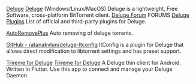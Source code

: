 
[Deluge](https://www.deluge-torrent.org/)
[Deluge](https://dev.deluge-torrent.org/wiki/Download)
(Windows/Linux/MacOS)
Deluge is a lightweight, Free Software, cross-platform BitTorrent client.
[Deluge Forum](https://forum.deluge-torrent.org/)
FORUMS
[Deluge Plugins](https://dev.deluge-torrent.org/wiki/Plugins)
List of official and third-party plugins for Deluge.

[AutoRemovePlus](https://github.com/omaralvarez/deluge-autoremoveplus)
Auto removing of deluge torrents.

[GitHub - ratanakvlun/deluge-ltconfig](https://github.com/ratanakvlun/deluge-ltconfig)
ltConfig is a plugin for Deluge that allows direct modification to libtorrent settings and has preset support.

[Trireme for Deluge](https://f-droid.org/packages/org.deluge.trireme/)
[Trireme for Deluge](https://f-droid.org/en/packages/org.deluge.trireme/)
A Deluge thin client for Android. Written in Flutter.
Use this app to connect and manage your Deluge Daemon.
